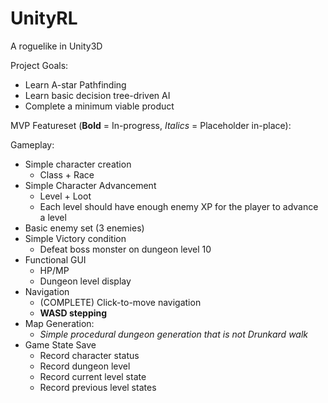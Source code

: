 # UnityRL
A roguelike in Unity3D

Project Goals:

* Learn A-star Pathfinding
* Learn basic decision tree-driven AI
* Complete a minimum viable product

 MVP Featureset (**Bold** = In-progress, *Italics* = Placeholder in-place):
 
Gameplay:
* Simple character creation
	* Class + Race
* Simple Character Advancement
	* Level + Loot
	* Each level should have enough enemy XP for the player to advance a level
* Basic enemy set (3 enemies)
* Simple Victory condition
	* Defeat boss monster on dungeon level 10
* Functional GUI
	* HP/MP
	* Dungeon level display
* Navigation
	* (COMPLETE) Click-to-move navigation
	* **WASD stepping**
* Map Generation:
	* *Simple procedural dungeon generation that is not Drunkard walk*
* Game State Save
	* Record character status
	* Record dungeon level
	* Record current level state
	* Record previous level states
